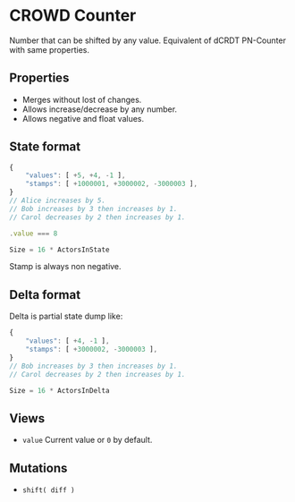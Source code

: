 # CROWD Counter

Number that can be shifted by any value. Equivalent of dCRDT PN-Counter with same properties.


## Properties

- Merges without lost of changes.
- Allows increase/decrease by any number.
- Allows negative and float values.

## State format

```javascript
{
	"values": [ +5, +4, -1 ],
	"stamps": [ +1000001, +3000002, -3000003 ],
}
// Alice increases by 5.
// Bob increases by 3 then increases by 1.
// Carol decreases by 2 then increases by 1.

.value === 8

Size = 16 * ActorsInState
```

Stamp is always non negative.

## Delta format

Delta is partial state dump like:

```javascript
{
	"values": [ +4, -1 ],
	"stamps": [ +3000002, -3000003 ],
}
// Bob increases by 3 then increases by 1.
// Carol decreases by 2 then increases by 1.

Size = 16 * ActorsInDelta
```

## Views

- `value` Current value or `0` by default.

## Mutations

- `shift( diff )`

